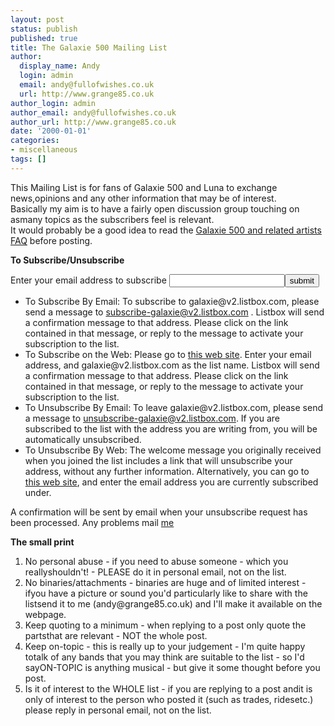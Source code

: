 ```yaml
---
layout: post
status: publish
published: true
title: The Galaxie 500 Mailing List
author:
  display_name: Andy
  login: admin
  email: andy@fullofwishes.co.uk
  url: http://www.grange85.co.uk
author_login: admin
author_email: andy@fullofwishes.co.uk
author_url: http://www.grange85.co.uk
date: '2000-01-01'
categories:
- miscellaneous
tags: []
---
```

<p>This Mailing List is for fans of Galaxie 500 and Luna to exchange news,opinions and any other information that may be of interest.<br />Basically my aim is to have a fairly open discussion group touching on asmany topics as the subscribers feel is relevant.<br />It would probably be a good idea to read the <a href="/2006/01/29/galaxie-500-and-related-artists-faq-out-of-date/">Galaxie 500 and related artists FAQ</a> before posting.</p>
<p><strong>To Subscribe/Unsubscribe</strong></p>
<div class="highlight">
<form method=post action="http://v2.listbox.com/subscribe/">Enter your email address to subscribe <input type=HIDDEN name="list_id" value="620"/><input type=text name="username" size=20/><input type=hidden name="action" value="subscribe"/><input type=submit value="submit"/></form>
</div>
<ul>
<li>To Subscribe By Email: To subscribe to galaxie@v2.listbox.com, please send a message to <a href="mailto:subscribe-galaxie@v2.listbox.com">subscribe-galaxie@v2.listbox.com</a> . Listbox will send a confirmation message to that address. Please click on the link contained in that message, or reply to the message to activate your subscription to the list. </li>
<li>To Subscribe on the Web: Please go to <a href="http://v2.listbox.com/subscribe/?listname=galaxie@v2.listbox.com">this web site</a>. Enter your email address, and galaxie@v2.listbox.com as the list name. Listbox will send a confirmation message to that address. Please click on the link contained in that message, or reply to the message to activate your subscription to the list.</li>
<li>To Unsubscribe By Email: To leave galaxie@v2.listbox.com, please send a message to <a href="mailto:unsubscribe-galaxie@v2.listbox.com">unsubscribe-galaxie@v2.listbox.com</a>. If you are subscribed to the list with the address you are writing from, you will be automatically unsubscribed.</li>
<li>To Unsubscribe By Web: The welcome message you originally received when you joined the list includes a link that will unsubscribe your address, without any further information. Alternatively, you can go to <a href="http://v2.listbox.com/member/?listname=galaxie@v2.listbox.com">this web site</a>, and enter the email address you are currently subscribed under.</li>
</ul>
<p>A confirmation will be sent by email when your unsubscribe request has been processed. Any problems mail <a href="mailto:andy@grange85.co.uk">me</a></p>
<p><strong>The small print</strong></p>
<ol>
<li>No personal abuse - if you need to abuse someone - which you reallyshouldn't! - PLEASE do it in personal email, not on the list.</li>
<li>No binaries/attachments - binaries are huge and of limited interest -ifyou have a picture or sound you'd particularly like to share with the listsend it to me (andy@grange85.co.uk) and I'll make it available on the webpage.</li>
<li>Keep quoting to a minimum - when replying to a post only quote the partsthat are relevant - NOT the whole post.</li>
<li>Keep on-topic - this is really up to your judgement - I'm quite happy totalk of any bands that you may think are suitable to the list - so I'd sayON-TOPIC is anything musical - but give it some thought before you post.</li>
<li>Is it of interest to the WHOLE list - if you are replying to a post andit is only of interest to the person who posted it (such as trades, ridesetc.) please reply in personal email, not on the list.</li>
</ol>

